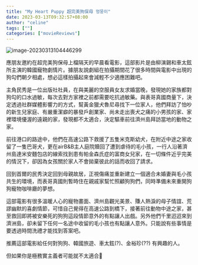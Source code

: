 ```yaml
---
title: "My Heart Puppy 超完美狗保母 멍뭉이"
date: 2023-03-13T09:32:57+08:00
author: "celine"
tags: [""]
categories: ["movieReviews"]
---
```


![image-20230313104446299](https://i.imgur.com/tw97KGT.png)

應朋友邀約在超完美狗保母上檔隔天的早晨看電影，這部影片是由柳演錫和車太鉉所主演的韓國寵物劇情片。據朋友說劇組在拍攝期間花了很多時間與電影中出現的狗勾們朝夕相處，想必這樣拍攝起來會減輕不少適應困難吧。

主角民秀是一位出版社社員，在與美麗的空服員女友求婚當晚，發現她的家族都對狗勾的口水過敏，每次去對方家裡之前都需要吃抗過敏藥。與表哥真國商量下，決定透過社群媒體影響力的方式，幫黃金獵犬魯尼尋找下一位家人，他們拜訪了怕吵的新生兒家庭、有嚴重潔癖的暴發戶創業家、尚未走出喪犬之痛的小男孩的家、家裡環境優渥的遠親的家，發現都不太適合，決定驅車前往濟州島拜訪當地的動物之家。

前往港口的路途中，他們在高速公路下救援了五隻米克斯幼犬，在附近中途之家收留了一隻巴哥犬，更在airB&B主人庭院贖回了遭到虐待的毛小孩，一行人沿著濟州島達米安麵包店的線索找到患有帕金森氏症的富商女兒家，在一切條件近乎完美的情況下，卻因為女孩關於家人不會拋棄彼此的話而收回了請求。

回到首爾的民秀決定回到母親故居，正視傷痛並重新建立一個適合未婚妻與毛小孩共生的環境，而表哥真國則暫時住在親戚家幫忙照顧狗狗們，同時準備未來重開狗狗寵物咖啡廳的夢想。

這部電影有很多溫暖人心的寵物畫面、濟州島觀光美景、賺人熱淚的母子情誼、荒謬幽默的喜劇情節，可惜自己覺得在高速公路到橋下，接著前往動物中途之家，甚至救回即將被安樂死的狗狗這段情節意外的有點讓人出戲。另外他們千里迢迢來到濟洲島，卻未留下任何一名途中收留的毛小孩也有點讓人意外。只能說有些事情是要透過時間洗禮才能找到答案吧。

推薦這部電影給任何對狗狗、韓國旅遊、車太鉉(?)、金裕珍(??) 有興趣的人。

但如果你是極務實主義者可能就不太適合🤣
